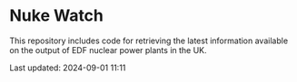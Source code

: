 # Nuke Watch

This repository includes code for retrieving the latest information available on the output of EDF nuclear power plants in the UK.

Last updated: 2024-09-01 11:11